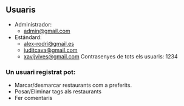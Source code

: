 ## Usuaris
- Administrador:
    - admin@gmail.com
- Estándard:
    - alex-rodri@gmail.es
    - juditcava@gmail.com
    - xavijvives@gmail.com
Contrasenyes de tots els usuaris: 1234

### Un usuari registrat pot:
- Marcar/desmarcar restaurants com a preferits.
- Posar/Eliminar tags als restaurants
- Fer comentaris 
